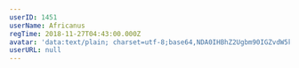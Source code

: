 ```yaml
---
userID: 1451
userName: Africanus
regTime: 2018-11-27T04:43:00.000Z
avatar: 'data:text/plain; charset=utf-8;base64,NDA0IHBhZ2Ugbm90IGZvdW5kCg=='
userURL: null
---
```



